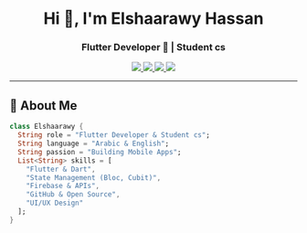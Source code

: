 

<h1 align="center">Hi 👋, I'm Elshaarawy Hassan</h1>
<h3 align="center">Flutter Developer 📱 | Student cs </h3>

<p align="center">
  <a href="https://www.instagram.com/stevan_official_17/">
    <img src="https://img.shields.io/badge/Instagram-E4405F?style=for-the-badge&logo=instagram&logoColor=white"/>
  </a>
  <a href="https://www.linkedin.com/in/elshaarawy-hassan-6020002b6/">
    <img src="https://img.shields.io/badge/LinkedIn-0A66C2?style=for-the-badge&logo=linkedin&logoColor=white"/>
  </a>
  <a href="https://www.facebook.com/el.sh.731572/">
    <img src="https://img.shields.io/badge/Facebook-1877F2?style=for-the-badge&logo=facebook&logoColor=white"/>
  </a>
  <a href="https://wa.me/201220117580">
    <img src="https://img.shields.io/badge/WhatsApp-25D366?style=for-the-badge&logo=whatsapp&logoColor=white"/>
  </a>
</p>

---

## 🚀 About Me
```dart
class Elshaarawy {
  String role = "Flutter Developer & Student cs";
  String language = "Arabic & English";
  String passion = "Building Mobile Apps";
  List<String> skills = [
    "Flutter & Dart",
    "State Management (Bloc, Cubit)",
    "Firebase & APIs",
    "GitHub & Open Source",
    "UI/UX Design"
  ];
}

